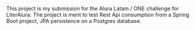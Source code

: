 This project is my submission for the Alura Latam / ONE challenge for LiterAlura. The project is ment to test Rest Api consumption from a Spring Boot project, JPA persistence on a Postgres database.
